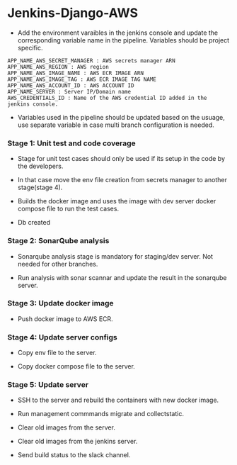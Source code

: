# Jenkins-Django-AWS

+ Add the environment varaibles in the jenkins console and update the corresponding variable name in the pipeline. Variables should be project specific.

```
APP_NAME_AWS_SECRET_MANAGER : AWS secrets manager ARN
APP_NAME_AWS_REGION : AWS region
APP_NAME_AWS_IMAGE_NAME : AWS ECR IMAGE ARN
APP_NAME_AWS_IMAGE_TAG : AWS ECR IMAGE TAG NAME
APP_NAME_AWS_ACCOUNT_ID : AWS ACCOUNT ID
APP_NAME_SERVER : Server IP/Domain name
AWS_CREDENTIALS_ID : Name of the AWS credential ID added in the jenkins console.
```

+ Variables used in the pipeline should be updated based on the usuage, use separate variable in case multi branch configuration is needed. 

### Stage 1: Unit test and code coverage
+ Stage for unit test cases should only be used if its setup in the code by the developers. 

+ In that case move the env file creation from secrets manager to another stage(stage 4).

+ Builds the docker image and uses the image with dev server docker compose file to run the test cases.

+ Db created 

### Stage 2: SonarQube analysis
+ Sonarqube analysis stage is mandatory for staging/dev server. Not needed for other branches.

+ Run analysis with sonar scannar and update the result in the sonarqube server.


### Stage 3: Update docker image

+ Push docker image to AWS ECR.

### Stage 4: Update server configs

+ Copy env file to the server.

+ Copy docker compose file to the server.

### Stage 5: Update server

+ SSH to the server and rebuild the containers with new docker image.

+ Run management commmands migrate and collectstatic.

+ Clear old images from the server.

+ Clear old images from the jenkins server.

+ Send build status to the slack channel.


